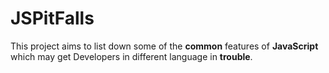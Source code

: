 # JSPitFalls

This project aims to list down some of the **common** features of **JavaScript** which may get Developers in different language in **trouble**.